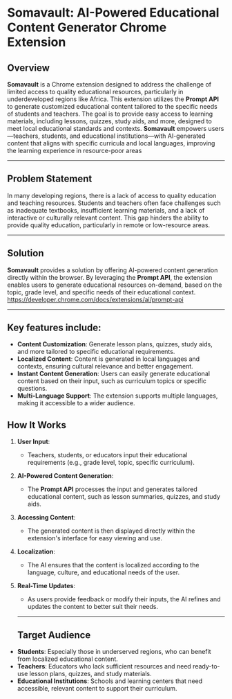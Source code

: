 # Somavault: AI-Powered Educational Content Generator Chrome Extension

## Overview

**Somavault** is a Chrome extension designed to address the challenge of limited access to quality educational resources, particularly in underdeveloped regions like Africa. This extension utilizes the **Prompt API** to generate customized educational content tailored to the specific needs of students and teachers. The goal is to provide easy access to learning materials, including lessons, quizzes, study aids, and more, designed to meet local educational standards and contexts.
**Somavault** empowers users—teachers, students, and educational institutions—with AI-generated content that aligns with specific curricula and local languages, improving the learning experience in resource-poor areas

---
## Problem Statement

In many developing regions, there is a lack of access to quality education and teaching resources. Students and teachers often face challenges such as inadequate textbooks, insufficient learning materials, and a lack of interactive or culturally relevant content. This gap hinders the ability to provide quality education, particularly in remote or low-resource areas.

---
## Solution

**Somavault** provides a solution by offering AI-powered content generation directly within the browser. By leveraging the **Prompt API**, the extension enables users to generate educational resources on-demand, based on the topic, grade level, and specific needs of their educational context.
https://developer.chrome.com/docs/extensions/ai/prompt-api

---

## Key features include:

- **Content Customization**: Generate lesson plans, quizzes, study aids, and more tailored to specific educational requirements.
- **Localized Content**: Content is generated in local languages and contexts, ensuring cultural relevance and better engagement.
- **Instant Content Generation**: Users can easily generate educational content based on their input, such as curriculum topics or specific questions.
- **Multi-Language Support**: The extension supports multiple languages, making it accessible to a wider audience.

## How It Works

1. **User Input**: 
   - Teachers, students, or educators input their educational requirements (e.g., grade level, topic, specific curriculum).
2. **AI-Powered Content Generation**: 
   - The **Prompt API** processes the input and generates tailored educational content, such as lesson summaries, quizzes, and study aids.
3. **Accessing Content**: 
   - The generated content is then displayed directly within the extension's interface for easy viewing and use.
4. **Localization**: 
   - The AI ensures that the content is localized according to the language, culture, and educational needs of the user.   
5. **Real-Time Updates**: 
   - As users provide feedback or modify their inputs, the AI refines and updates the content to better suit their needs.

   ---
   ## Target Audience

- **Students**: Especially those in underserved regions, who can benefit from localized educational content.
- **Teachers**: Educators who lack sufficient resources and need ready-to-use lesson plans, quizzes, and study materials.
- **Educational Institutions**: Schools and learning centers that need accessible, relevant content to support their curriculum. 